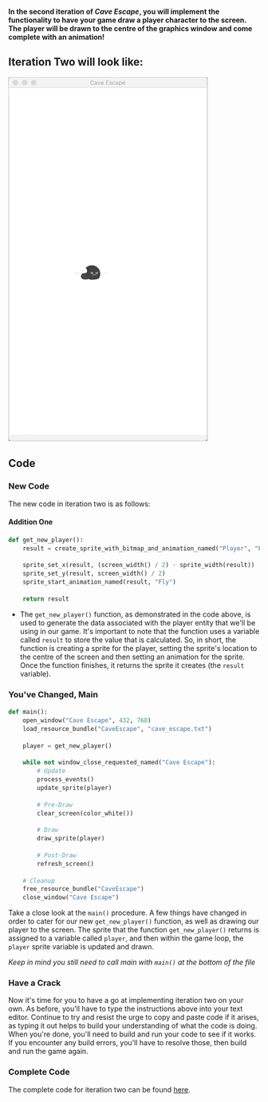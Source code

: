 **In the second iteration of *Cave Escape*, you will implement the functionality to have your game draw a player character to the screen. The player will be drawn to the centre of the graphics window and come complete with an animation!**

## Iteration Two will look like:
![Iteration Two](https://raw.githubusercontent.com/itco-education/cave-escape/master/Documentation/Images/iteration_2.gif)

## Code

### New Code
The new code in iteration two is as follows:

#### Addition One
```python
def get_new_player():
    result = create_sprite_with_bitmap_and_animation_named("Player", "PlayerAnimations")

    sprite_set_x(result, (screen_width() / 2) - sprite_width(result))
    sprite_set_y(result, screen_width() / 2)
    sprite_start_animation_named(result, "Fly")

    return result
```
- The ```get_new_player()``` function, as demonstrated in the code above, is used to generate the data associated with the player entity that we'll be using in our game. It's important to note that the function uses a variable called ```result``` to store the value that is calculated. So, in short, the function is creating a sprite for the player, setting the sprite's location to the centre of the screen and then setting an animation for the sprite. Once the function finishes, it returns the sprite it creates (the ```result``` variable).

### You've Changed, Main
```python
def main():
    open_window("Cave Escape", 432, 768)
    load_resource_bundle("CaveEscape", "cave_escape.txt")

    player = get_new_player()

    while not window_close_requested_named("Cave Escape"):
        # Update
        process_events()
        update_sprite(player)

        # Pre-Draw
        clear_screen(color_white())

        # Draw
        draw_sprite(player)

        # Post-Draw
        refresh_screen()

    # Cleanup
    free_resource_bundle("CaveEscape")
    close_window("Cave Escape")
```

Take a close look at the ```main()``` procedure. A few things have changed in order to cater for our new ```get_new_player()``` function, as well as drawing our player to the screen. The sprite that the function ```get_new_player()``` returns is assigned to a variable called ```player```, and then within the game loop, the ```player``` sprite variable is updated and drawn.

*Keep in mind you still need to call main with `main()` at the bottom of the file*

### Have a Crack
Now it's time for you to have a go at implementing iteration two on your own. As before, you'll have to type the instructions above into your text editor. Continue to try and resist the urge to copy and paste code if it arises, as typing it out helps to build your understanding of what the code is doing. When you're done, you'll need to build and run your code to see if it works. If you encounter any build errors, you'll have to resolve those, then build and run the game again.

### Complete Code
The complete code for iteration two can be found [here](https://raw.githubusercontent.com/itco-education/cave-escape/master/python/iteration_2.py).
